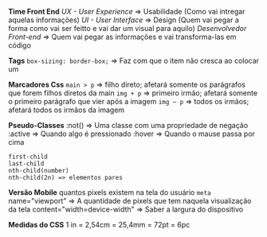 **Time Front End**
    _UX - User Experience_ => Usabilidade (Como vai intregar aquelas informações)
    _UI - User Interface_ => Design (Quem vai pegar a forma como vai ser feitto e vai dar um visual para aquilo)
    _Desenvolvedor Front-end_ => Quem vai pegar as informações e vai transforma-las em código

**Tags**
    `box-sizing: border-box;` => Faz com que o item não cresca ao colocar um 
    
**Marcadores Css**
    `main > p` => filho direto; afetará somente os parágrafos que forem filhos diretos da main
    `img + p` => primeiro irmão; afetará somente o primeiro parágrafo que vier após a imagem
    `img ~ p` => todos os irmãos; afetará todos os irmãos da imagem

**Pseudo-Classes**
    :not() => Uma classe com uma propriedade de negação
    :active => Quando algo é pressionado
    :hover => Quando o mause passa por cima

    first-child
    last-child
    nth-child(number)
    nth-child(2n) => elementos pares

**Versão Mobile**
    quantos pixels existem na tela do usuário
    `meta`
        name="viewport" => A quantidade de pixels que tem naquela visualização da tela
        content="width=device-width" => Saber a largura do dispositivo

**Medidas do CSS**
    1 in = 2,54cm = 25,4mm = 72pt = 6pc